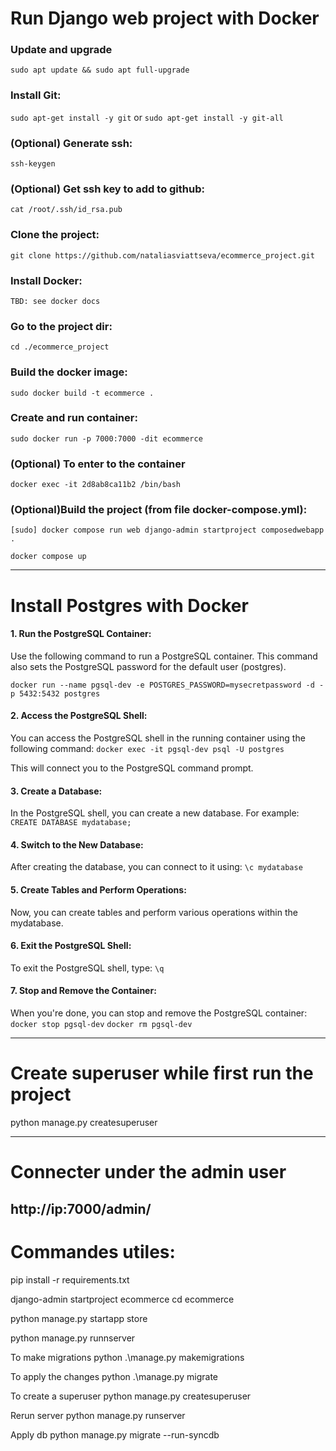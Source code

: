 # Run Django web project with Docker

### Update and upgrade
`sudo apt update && sudo apt full-upgrade`

### Install Git:
`sudo apt-get install -y git`
or
`sudo apt-get install -y git-all`

### (Optional) Generate ssh:
`ssh-keygen`

### (Optional) Get ssh key to add to github: 
`cat /root/.ssh/id_rsa.pub`

### Clone the project:
`git clone https://github.com/nataliasviattseva/ecommerce_project.git`

### Install Docker:
`TBD: see docker docs`

### Go to the project dir:
`cd ./ecommerce_project`

### Build the docker image:
`sudo docker build -t ecommerce .`

### Create and run container:
`sudo docker run -p 7000:7000 -dit ecommerce`

### (Optional) To enter to the container
`docker exec -it 2d8ab8ca11b2 /bin/bash`

### (Optional)Build the project (from file docker-compose.yml):
`[sudo] docker compose run web django-admin startproject composedwebapp .`

`docker compose up`

------
# Install Postgres with Docker

#### 1. Run the PostgreSQL Container:

Use the following command to run a PostgreSQL container. This command also sets the PostgreSQL password for the default user (postgres).

`docker run --name pgsql-dev -e POSTGRES_PASSWORD=mysecretpassword -d -p 5432:5432 postgres`

#### 2. Access the PostgreSQL Shell:
You can access the PostgreSQL shell in the running container using the following command:
`docker exec -it pgsql-dev psql -U postgres`

This will connect you to the PostgreSQL command prompt.

#### 3. Create a Database:
In the PostgreSQL shell, you can create a new database. For example:
`CREATE DATABASE mydatabase;`

#### 4. Switch to the New Database:
After creating the database, you can connect to it using:
`\c mydatabase`

#### 5. Create Tables and Perform Operations:
Now, you can create tables and perform various operations within the mydatabase.

#### 6. Exit the PostgreSQL Shell:
To exit the PostgreSQL shell, type:
`\q`

#### 7. Stop and Remove the Container:
When you're done, you can stop and remove the PostgreSQL container:
`docker stop pgsql-dev`
`docker rm pgsql-dev`

------
# Create superuser while first run the project
python manage.py createsuperuser 

------
# Connecter under the admin user
http://ip:7000/admin/
------
# Commandes utiles:

pip install -r requirements.txt

django-admin startproject ecommerce
cd ecommerce

python manage.py startapp store

python manage.py runnserver

To make migrations
python .\manage.py makemigrations

To apply the changes
python .\manage.py migrate

To create a superuser
python manage.py createsuperuser 

Rerun server
python manage.py runserver

Apply db 
python manage.py migrate --run-syncdb
